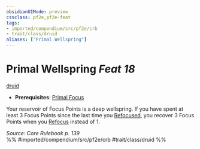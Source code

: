 ```yaml
---
obsidianUIMode: preview
cssclass: pf2e,pf2e-feat
tags:
- imported/compendium/src/pf2e/crb
- trait/class/druid
aliases: ["Primal Wellspring"]
---
```

# Primal Wellspring  *Feat 18*  
[druid](rules/traits/druid.md)  

- **Prerequisites**: [Primal Focus](primal-focus.md)

Your reservoir of Focus Points is a deep wellspring. If you have spent at least 3 Focus Points since the last time you [Refocused](refocus.md), you recover 3 Focus Points when you [Refocus](refocus.md) instead of 1.

*Source: Core Rulebook p. 139*  
%% #imported/compendium/src/pf2e/crb #trait/class/druid %%